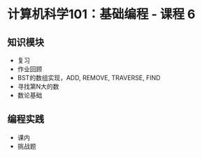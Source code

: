 # 计算机科学101：基础编程 - 课程 6

## 知识模块

- 复习
- 作业回顾
- BST的数组实现，ADD, REMOVE, TRAVERSE, FIND
- 寻找第N大的数
- 数论基础


## 编程实践

- 课内
- 挑战题
